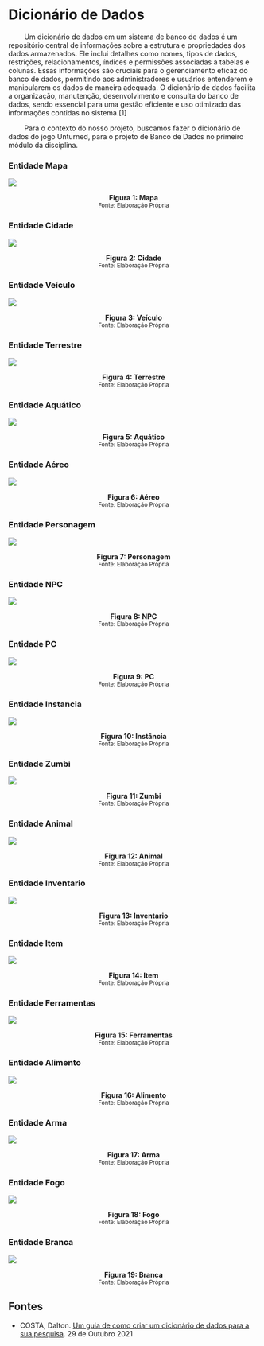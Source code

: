 # Dicionário de Dados

&emsp;&emsp; Um dicionário de dados em um sistema de banco de dados é um repositório central de informações sobre a estrutura e propriedades dos dados armazenados. Ele inclui detalhes como nomes, tipos de dados, restrições, relacionamentos, índices e permissões associadas a tabelas e colunas. Essas informações são cruciais para o gerenciamento eficaz do banco de dados, permitindo aos administradores e usuários entenderem e manipularem os dados de maneira adequada. O dicionário de dados facilita a organização, manutenção, desenvolvimento e consulta do banco de dados, sendo essencial para uma gestão eficiente e uso otimizado das informações contidas no sistema.[1]

&emsp;&emsp; Para o contexto do nosso projeto, buscamos fazer o dicionário de dados do jogo Unturned, para o projeto de Banco de Dados no primeiro módulo da disciplina.

### Entidade Mapa

![](../assets/DicionarioDados/Mapa.png)
<figcaption align='center'>
    <b>Figura 1: Mapa </b>
    <br><small>Fonte: Elaboração Própria</small>
</figcaption> </center>


### Entidade Cidade

![](../assets/DicionarioDados/Cidade.png)
<figcaption align='center'>
    <b>Figura 2: Cidade </b>
    <br><small>Fonte: Elaboração Própria</small>
</figcaption> </center>

### Entidade Veículo

![](../assets/DicionarioDados/Veiculo.png)
<figcaption align='center'>
    <b>Figura 3: Veículo </b>
    <br><small>Fonte: Elaboração Própria</small>
</figcaption> </center>

### Entidade Terrestre

![](../assets/DicionarioDados/Terrestre.png)
<figcaption align='center'>
    <b>Figura 4: Terrestre </b>
    <br><small>Fonte: Elaboração Própria</small>
</figcaption> </center>

### Entidade Aquático

![](../assets/DicionarioDados/Aquatico.png)
<figcaption align='center'>
    <b>Figura 5: Aquático </b>
    <br><small>Fonte: Elaboração Própria</small>
</figcaption> </center>

### Entidade Aéreo

![](../assets/DicionarioDados/Aereo.png)
<figcaption align='center'>
    <b>Figura 6: Aéreo </b>
    <br><small>Fonte: Elaboração Própria</small>
</figcaption> </center>

### Entidade Personagem
![](../assets/DicionarioDados/Personagem.png)
<figcaption align='center'>
    <b>Figura 7: Personagem </b>
    <br><small>Fonte: Elaboração Própria</small>
</figcaption> </center>

### Entidade NPC

![](../assets/DicionarioDados/NPC.png)
<figcaption align='center'>
    <b>Figura 8: NPC </b>
    <br><small>Fonte: Elaboração Própria</small>
</figcaption> </center>

### Entidade PC

![](../assets/DicionarioDados/PC.png)
<figcaption align='center'>
    <b>Figura 9: PC </b>
    <br><small>Fonte: Elaboração Própria</small>
</figcaption> </center>

### Entidade Instancia

![](../assets/DicionarioDados/Instancia.png)
<figcaption align='center'>
    <b>Figura 10: Instância </b>
    <br><small>Fonte: Elaboração Própria</small>
</figcaption> </center>

### Entidade Zumbi

![](../assets/DicionarioDados/Zumbi.png)

<figcaption align='center'>
    <b>Figura 11: Zumbi </b>
    <br><small>Fonte: Elaboração Própria</small>
</figcaption> </center>


### Entidade Animal

![](../assets/DicionarioDados/Animal.png)
<figcaption align='center'>
    <b>Figura 12: Animal </b>
    <br><small>Fonte: Elaboração Própria</small>
</figcaption> </center>


### Entidade Inventario
![](../assets/DicionarioDados/Inventario.png)
<figcaption align='center'>
    <b>Figura 13: Inventario </b>
    <br><small>Fonte: Elaboração Própria</small>
</figcaption> </center>

### Entidade Item
![](../assets/DicionarioDados/Item.png)
<figcaption align='center'>
    <b>Figura 14: Item </b>
    <br><small>Fonte: Elaboração Própria</small>
</figcaption> </center>

### Entidade Ferramentas
![](../assets/DicionarioDados/Ferramenta.png)
<figcaption align='center'>
    <b>Figura 15: Ferramentas </b>
    <br><small>Fonte: Elaboração Própria</small>
</figcaption> </center>


### Entidade Alimento
![](../assets/DicionarioDados/Alimento.png)
<figcaption align='center'>
    <b>Figura 16: Alimento </b>
    <br><small>Fonte: Elaboração Própria</small>
</figcaption> </center>

### Entidade Arma
![](../assets/DicionarioDados/Arma.png)
<figcaption align='center'>
    <b>Figura 17: Arma </b>
    <br><small>Fonte: Elaboração Própria</small>
</figcaption> </center>

### Entidade Fogo
![](../assets/DicionarioDados/Fogo.png)
<figcaption align='center'>
    <b>Figura 18: Fogo </b>
    <br><small>Fonte: Elaboração Própria</small>
</figcaption> </center>

### Entidade Branca
![](../assets/DicionarioDados/Branca.png)
<figcaption align='center'>
    <b>Figura 19: Branca </b>
    <br><small>Fonte: Elaboração Própria</small>
</figcaption> </center>


## Fontes
- COSTA, Dalton. [Um guia de como criar um dicionário de dados para a sua pesquisa](https://medium.com/psicodata/dicionario-de-dados-ac3ce726c34b). 29 de Outubro 2021

